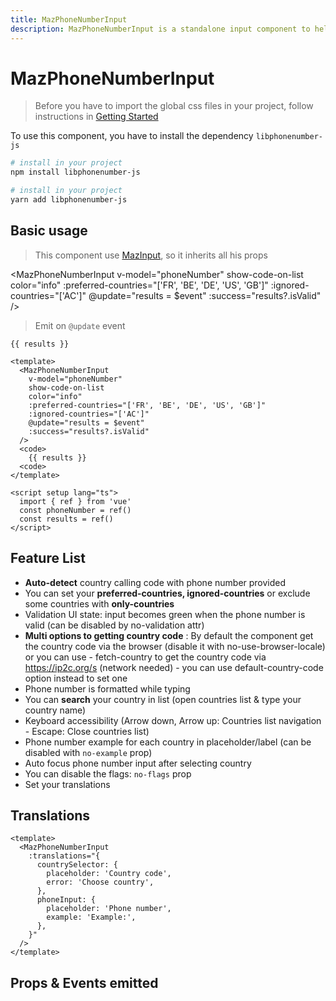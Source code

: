 ```yaml
---
title: MazPhoneNumberInput
description: MazPhoneNumberInput is a standalone input component to help the user enter a phone number and validate it according to the country
---
```


# MazPhoneNumberInput

> Before you have to import the global css files in your project, follow instructions in [Getting Started](/guide/getting-started.md)

To use this component, you have to install the dependency `libphonenumber-js`

<NpmBadge package="libphonenumber-js" />

<CodeGroup>

  <CodeGroupItem title="NPM" active>

```bash
# install in your project
npm install libphonenumber-js
```
  </CodeGroupItem>

  <CodeGroupItem title="YARN">

```bash
# install in your project
yarn add libphonenumber-js
```
  </CodeGroupItem>
</CodeGroup>

## Basic usage

> This component use [MazInput](/components/maz-input.md), so it inherits all his props

<MazPhoneNumberInput
  v-model="phoneNumber"
  show-code-on-list
  color="info"
  :preferred-countries="['FR', 'BE', 'DE', 'US', 'GB']"
  :ignored-countries="['AC']"
  @update="results = $event"
  :success="results?.isValid"
/>

> Emit on `@update` event

<div class="language-json ext-json"><pre class="language-json"><code>{{ results }}</code></pre></div>
<!-- <MazCard class="maz-w-full">
</MazCard> -->

<script setup lang="ts">
  import { ref } from 'vue'
  const phoneNumber = ref()
  const results = ref()
</script>

```vue
<template>
  <MazPhoneNumberInput
    v-model="phoneNumber"
    show-code-on-list
    color="info"
    :preferred-countries="['FR', 'BE', 'DE', 'US', 'GB']"
    :ignored-countries="['AC']"
    @update="results = $event"
    :success="results?.isValid"
  />
  <code>
    {{ results }}
  <code>
</template>

<script setup lang="ts">
  import { ref } from 'vue'
  const phoneNumber = ref()
  const results = ref()
</script>
```

## Feature List

- **Auto-detect** country calling code with phone number provided
- You can set your **preferred-countries, ignored-countries** or exclude some countries with **only-countries**
- Validation UI state: input becomes green when the phone number is valid (can be disabled by no-validation attr)
- **Multi options to getting country code** : By default the component get the country code via the browser (disable it with no-use-browser-locale) or you can use - fetch-country to get the country code via https://ip2c.org/s (network needed) - you can use default-country-code option instead to set one
- Phone number is formatted while typing
- You can **search** your country in list (open countries list & type your country name)
- Keyboard accessibility (Arrow down, Arrow up: Countries list navigation - Escape: Close countries list)
- Phone number example for each country in placeholder/label (can be disabled with `no-example` prop)
- Auto focus phone number input after selecting country
- You can disable the flags: `no-flags` prop
- Set your translations

## Translations

```vue
<template>
  <MazPhoneNumberInput
    :translations="{
      countrySelector: {
        placeholder: 'Country code',
        error: 'Choose country',
      },
      phoneInput: {
        placeholder: 'Phone number',
        example: 'Example:',
      },
    }"
  />
</template>
```

## Props & Events emitted

<ComponentPropDoc component="MazPhoneNumberInput" />